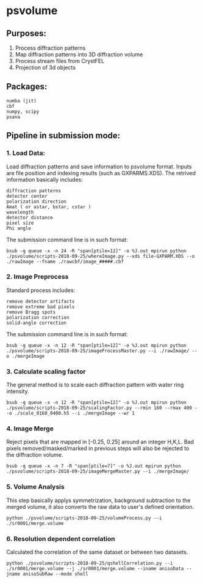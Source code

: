# psvolume

## Purposes:

1. Process diffraction patterns
2. Map diffraction patterns into 3D diffraction volume
3. Process stream files from CrystFEL
4. Projection of 3d objects

## Packages:

    numba (jit)
    cbf
    numpy, scipy
    psana
    
## Pipeline in submission mode:

### 1. Load Data:

Load diffraction patterns and save information to psvolume format. Inputs are file position and indexing results (such as GXPARMS.XDS). The retrived information basically includes:

    diffraction patterns
    detector center
    polarization direction
    Amat ( or astar, bstar, cstar )
    wavelength
    detector distance
    pixel size
    Phi angle

The submission command line is in such format:

    bsub -q queue -x -n 24 -R "span[ptile=12]" -o %J.out mpirun python ./psvolume/scripts-2018-09-25/whereImage.py --xds file-GXPARM.XDS --o ./rawImage --fname ./rawcbf/image_#####.cbf
    
### 2. Image Preprocess
Standard process includes:

    remove detector artifacts
    remove extreme bad pixels
    remove Bragg spots
    polarization correction
    solid-angle correction

The submission command line is in such format:

    bsub -q queue -x -n 12 -R "span[ptile=12]" -o %J.out mpirun python ./psvolume/scripts-2018-09-25/imageProcessMaster.py --i ./rawImage/ --o ./mergeImage
        
### 3. Calculate scaling factor

The general method is to scale each diffraction pattern with water ring intensity.

    bsub -q queue -x -n 12 -R "span[ptile=12]" -o %J.out mpirun python ./psvolume/scripts-2018-09-25/scalingFactor.py --rmin 160 --rmax 400 --o ./scale_0160_0400.h5 --i ./mergeImage --wr 1

### 4. Image Merge

Reject pixels that are mapped in [-0.25, 0.25] around an integer H,K,L. Bad pixels removed/masked/marked in previous steps will also be rejected to the diffraction volume.

    bsub -q queue -x -n 7 -R "span[ptile=7]" -o %J.out mpirun python ./psvolume/scripts-2018-09-25/imageMergeMaster.py --i ./mergeImage/
    
### 5. Volume Analysis

This step basically applys symmetrization, background subtraction to the merged volume, it also converts the raw data to user's defined orientation.

    python ./psvolume/scripts-2018-09-25/volumeProcess.py --i ./sr0001/merge.volume
    
### 6. Resolution dependent correlation

Calculated the correlation of the same dataset or between two datasets.

    python ./psvolume/scripts-2018-09-25/qshellCorrelation.py --i ./sr0001/merge.volume --j ./sr0001/merge.volume --iname anisoData --jname anisoSubRaw --mode shell

